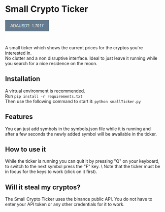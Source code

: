 # Small Crypto Ticker

![demo][]

[demo]: https://github.com/michaelmumenthaler/smallCryptoTicker/blob/master/Assets/demo.GIF


A small ticker which shows the current prices for the cryptos you're interested in. \
No clutter and a non disruptive interface. Ideal to just leave it running while you search for a nice residence on the moon.

## Installation
A virtual environment is recommended. \
Run ``` pip install -r requirements.txt ``` \
Then use the following command to start it: ``` python smallTicker.py ```


## Features

You can just add symbols in the symbols.json file while it is running and after a few seconds the newly added symbol will be awailable in the ticker.

## How to use it

While the ticker is running you can quit it by pressing "Q" on your keyboard, to switch to the next symbol press the "F" key. \ 
Note that the ticker must be in focus for the keys to work (click on it first).

## Will it steal my cryptos?

The Small Crypto Ticker uses the binance public API. You do not have to enter your API token or any other credentials for it to work.
